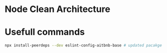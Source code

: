 # Node Clean Architecture

# Usefull commands

```bash
npx install-peerdeps --dev eslint-config-aitbnb-base # updated pacakge together with linked packages
```

